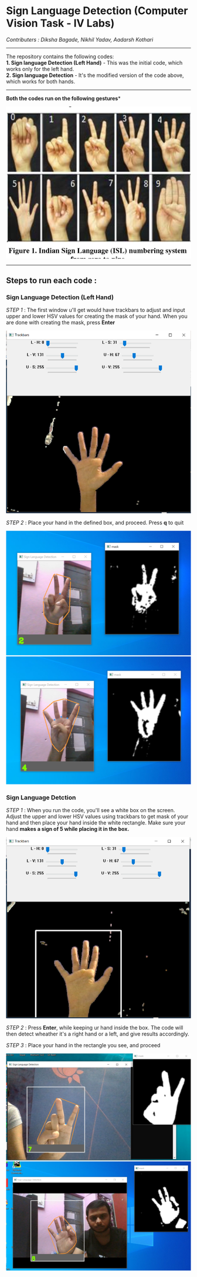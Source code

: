 # Sign Language Detection (Computer Vision Task - IV Labs)
*Contributers : Diksha Bagade, Nikhil Yadav, Aadarsh Kothari*
___
The repository contains the following codes:  
**1. Sign language Detection (Left Hand)** - This was the initial code, which works only for the left hand.  
**2. Sign language Detection** - It's the modified version of the code above, which works for both hands.
___
  
**Both the codes run on the following gestures***  

![](Images/image%20set.png)
___

## Steps to run each code :  
  
### **Sign Language Detection (Left Hand)**   
  
*STEP 1* : The first window u'll get would have trackbars to adjust and input upper and lower HSV values for creating the mask of your hand. When you are done with creating the mask, press **Enter**   

![](Images/1.start.png)  

*STEP 2* : Place your hand in the defined box, and proceed. Press **q** to quit  
  
![](Images/1.2.png)  
![](Images/1.4.png) 
  
### **Sign Language Detction**  
  
*STEP 1* : When you run the code, you'll see a white box on the screen. Adjust the upper and lower HSV values using trackbars to get mask of your hand and then place your hand inside the white rectangle. Make sure your hand **makes a sign of 5 while placing it in the box.** 
  
![](Images/2.start.png)  

*STEP 2* : Press **Enter**, while keeping ur hand inside the box. The code will then detect wheather it's a right hand or a left, and give results accordingly.  

*STEP 3* : Place your hand in the rectangle you see, and proceed  
  
![](Images/2.7.png)  
![](Images/2.8.png)  

